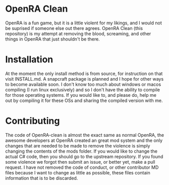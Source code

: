 # OpenRA Clean
OpenRA is a fun game, but it is a little violent for my likings, and I
would not be suprised if someone else out there agrees.
OpenRA Clean (this repository) is my attempt at removing the blood,
screaming, and other things in OpenRA that just shouldn't be there.

# Installation
At the moment the only install method is from source, for instruction on
that visit INSTALL.md. A snapcraft package is planned and I hope for
other ways to become available soon. I don't know too much about windows
or macos compiling (I run linux exclusively) and so I don't have the
ability to compile for those operating systems. If you would like to, and
please do, help me out by compiling it for these OSs and sharing the
compiled version with me.

# Contributing
The code of OpenRA-clean is almost the exact same as normal OpenRA, the
awesome developers at OpenRA created an great mod system and the only
changes that are needed to be made to remove the violence is simply
changing the contents of the mods folder. If you would like to change the
actual C# code, then you should go to the upstream repository. If you
found some violence we forgot then submit an issue, or better yet, make a
pull request. I have not removed the code of conduct, or other
contributor MD files because I want to change as little as possible,
these files contain information that is to be discarded.
